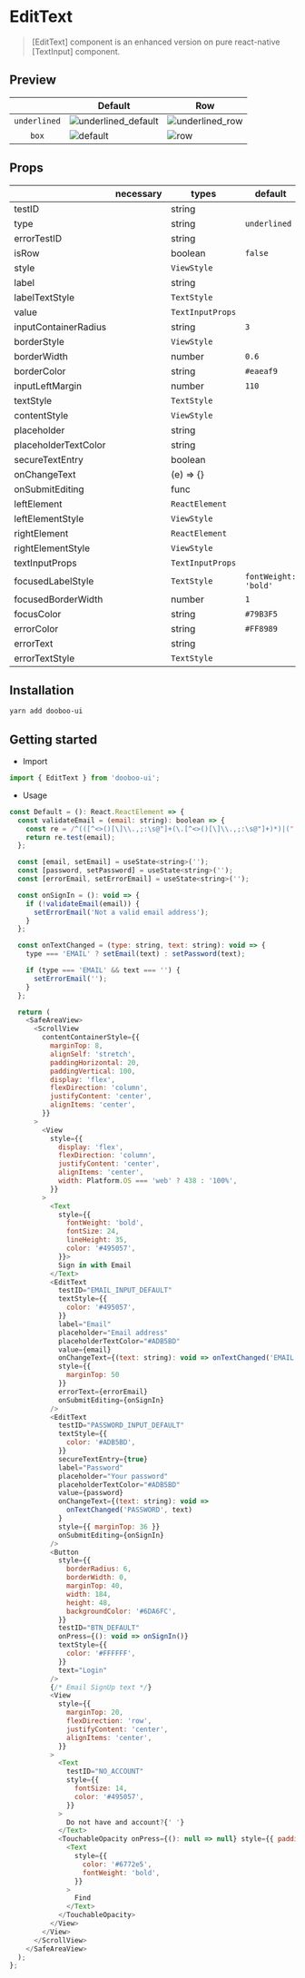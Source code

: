 # EditText

> [EditText] component is an enhanced version on pure react-native [TextInput] component.

## Preview

| | Default | Row |
|--|---------------|--------------|
| `underlined` |![underlined_default](https://user-images.githubusercontent.com/58724686/88875168-bcd2a600-d25b-11ea-9d17-7ae71c200e21.png) | ![underlined_row](https://user-images.githubusercontent.com/58724686/88875181-c22ff080-d25b-11ea-9c9b-5c9a847f96fe.png) |
| <center>`box`</center> |![default](https://user-images.githubusercontent.com/58724686/88875188-c52ae100-d25b-11ea-8f52-be578d72737d.png) | ![row](https://user-images.githubusercontent.com/58724686/88875196-c9ef9500-d25b-11ea-82b6-bb15111eba53.png) |

## Props

|                      | necessary | types                  | default              |
| -------------------- | --------- | ---------------------- | -------------------- |
| testID               |           | string                 |                      |
| type                 |           | string                 |     `underlined`     |
| errorTestID          |           | string                 |                      |
| isRow                |           | boolean                |        `false`       |
| style                |           | `ViewStyle`            |                      |
| label                |           | string                 |                      |
| labelTextStyle       |           | `TextStyle`            |                      |
| value                |           | `TextInputProps`       |                      |
| inputContainerRadius |           | string                 |          `3`         |
| borderStyle          |           | `ViewStyle`            |                      |
| borderWidth          |           | number                 |         `0.6`        |
| borderColor          |           | string                 |       `#eaeaf9`      |
| inputLeftMargin      |           | number                 |         `110`        |
| textStyle            |           | `TextStyle`            |                      |
| contentStyle         |           | `ViewStyle`            |                      |
| placeholder          |           | string                 |                      |
| placeholderTextColor |           | string                 |                      |
| secureTextEntry      |           | boolean                |                      |
| onChangeText         |           | (e) => {}              |                      |
| onSubmitEditing      |           | func                   |                      |
| leftElement          |           | `ReactElement`         |                      |
| leftElementStyle     |           | `ViewStyle`            |                      |
| rightElement         |           | `ReactElement`         |                      |
| rightElementStyle    |           | `ViewStyle`            |                      |
| textInputProps       |           | `TextInputProps`       |                      |
| focusedLabelStyle    |           | `TextStyle`            | `fontWeight: 'bold'` |
| focusedBorderWidth   |           | number                 |          `1`         | 
| focusColor           |           | string                 |       `#79B3F5`      |
| errorColor           |           | string                 |       `#FF8989`      |
| errorText            |           | string                 |                      |
| errorTextStyle       |           | `TextStyle`            |                      |

## Installation

```sh
yarn add dooboo-ui
```

## Getting started

- Import

```javascript
import { EditText } from 'dooboo-ui';
```

- Usage

```javascript
const Default = (): React.ReactElement => {
  const validateEmail = (email: string): boolean => {
    const re = /^(([^<>()[\]\\.,;:\s@"]+(\.[^<>()[\]\\.,;:\s@"]+)*)|(".+"))@((\[[0-9]{1,3}\.[0-9]{1,3}\.[0-9]{1,3}\.[0-9]{1,3}\])|(([a-zA-Z\-0-9]+\.)+[a-zA-Z]{2,}))$/;
    return re.test(email);
  };

  const [email, setEmail] = useState<string>('');
  const [password, setPassword] = useState<string>('');
  const [errorEmail, setErrorEmail] = useState<string>('');

  const onSignIn = (): void => {
    if (!validateEmail(email)) {
      setErrorEmail('Not a valid email address');
    }
  };

  const onTextChanged = (type: string, text: string): void => {
    type === 'EMAIL' ? setEmail(text) : setPassword(text);

    if (type === 'EMAIL' && text === '') {
      setErrorEmail('');
    }
  };

  return (
    <SafeAreaView>
      <ScrollView
        contentContainerStyle={{
          marginTop: 8,
          alignSelf: 'stretch',
          paddingHorizontal: 20,
          paddingVertical: 100,
          display: 'flex',
          flexDirection: 'column',
          justifyContent: 'center',
          alignItems: 'center',
        }}
      >
        <View
          style={{
            display: 'flex',
            flexDirection: 'column',
            justifyContent: 'center',
            alignItems: 'center',
            width: Platform.OS === 'web' ? 438 : '100%',
          }}
        >
          <Text
            style={{
              fontWeight: 'bold',
              fontSize: 24,
              lineHeight: 35,
              color: '#495057',
            }}>
            Sign in with Email
          </Text>
          <EditText
            testID="EMAIL_INPUT_DEFAULT"
            textStyle={{
              color: '#495057',
            }}
            label="Email"
            placeholder="Email address"
            placeholderTextColor="#ADB5BD"
            value={email}
            onChangeText={(text: string): void => onTextChanged('EMAIL', text)}
            style={{ 
              marginTop: 50 
            }}
            errorText={errorEmail}
            onSubmitEditing={onSignIn}
          />
          <EditText
            testID="PASSWORD_INPUT_DEFAULT"
            textStyle={{
              color: '#ADB5BD',
            }}
            secureTextEntry={true}
            label="Password"
            placeholder="Your password"
            placeholderTextColor="#ADB5BD"
            value={password}
            onChangeText={(text: string): void =>
              onTextChanged('PASSWORD', text)
            }
            style={{ marginTop: 36 }}
            onSubmitEditing={onSignIn}
          />
          <Button
            style={{
              borderRadius: 6,
              borderWidth: 0,
              marginTop: 40,
              width: 184,
              height: 48,
              backgroundColor: '#6DA6FC',
            }}
            testID="BTN_DEFAULT"
            onPress={(): void => onSignIn()}
            textStyle={{
              color: '#FFFFFF',
            }}
            text="Login"
          />
          {/* Email SignUp text */}
          <View
            style={{
              marginTop: 20,
              flexDirection: 'row',
              justifyContent: 'center',
              alignItems: 'center',
            }}
          >
            <Text
              testID="NO_ACCOUNT"
              style={{
                fontSize: 14,
                color: '#495057',
              }}
            >
              Do not have and account?{' '}
            </Text>
            <TouchableOpacity onPress={(): null => null} style={{ padding: 4 }}>
              <Text
                style={{
                  color: '#6772e5',
                  fontWeight: 'bold',
                }}
              >
                Find
              </Text>
            </TouchableOpacity>
          </View>
        </View>
      </ScrollView>
    </SafeAreaView>
  );
};
  ```
